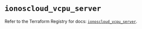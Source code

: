 # `ionoscloud_vcpu_server`

Refer to the Terraform Registry for docs: [`ionoscloud_vcpu_server`](https://registry.terraform.io/providers/ionos-cloud/ionoscloud/6.7.3/docs/resources/vcpu_server).
